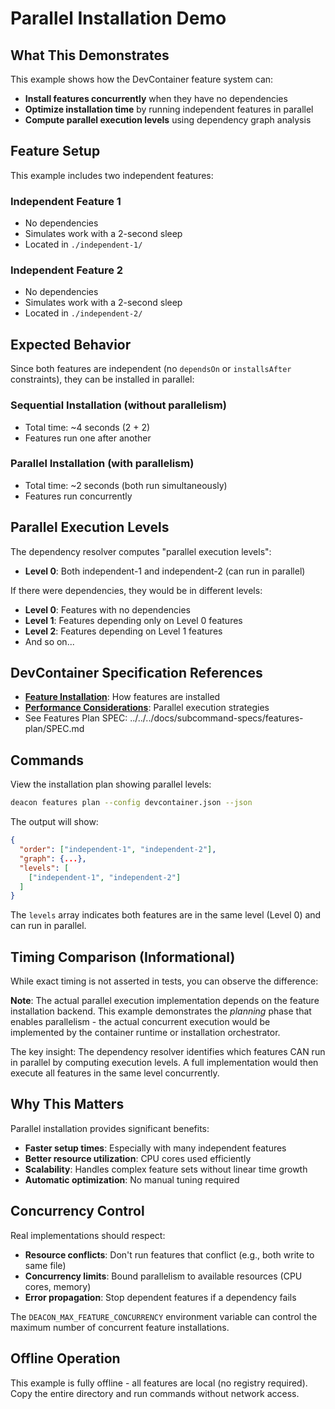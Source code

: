 # Parallel Installation Demo

## What This Demonstrates

This example shows how the DevContainer feature system can:
- **Install features concurrently** when they have no dependencies
- **Optimize installation time** by running independent features in parallel
- **Compute parallel execution levels** using dependency graph analysis

## Feature Setup

This example includes two independent features:

### Independent Feature 1
- No dependencies
- Simulates work with a 2-second sleep
- Located in `./independent-1/`

### Independent Feature 2
- No dependencies  
- Simulates work with a 2-second sleep
- Located in `./independent-2/`

## Expected Behavior

Since both features are independent (no `dependsOn` or `installsAfter` constraints), they can be installed in parallel:

### Sequential Installation (without parallelism)
- Total time: ~4 seconds (2 + 2)
- Features run one after another

### Parallel Installation (with parallelism)
- Total time: ~2 seconds (both run simultaneously)
- Features run concurrently

## Parallel Execution Levels

The dependency resolver computes "parallel execution levels":
- **Level 0**: Both independent-1 and independent-2 (can run in parallel)

If there were dependencies, they would be in different levels:
- **Level 0**: Features with no dependencies
- **Level 1**: Features depending only on Level 0 features
- **Level 2**: Features depending on Level 1 features
- And so on...

## DevContainer Specification References

- **[Feature Installation](https://containers.dev/implementors/spec/#feature-installation)**: How features are installed
- **[Performance Considerations](https://containers.dev/implementors/spec/#performance)**: Parallel execution strategies
- See Features Plan SPEC: ../../../docs/subcommand-specs/features-plan/SPEC.md

## Commands

View the installation plan showing parallel levels:
```sh
deacon features plan --config devcontainer.json --json
```

The output will show:
```json
{
  "order": ["independent-1", "independent-2"],
  "graph": {...},
  "levels": [
    ["independent-1", "independent-2"]
  ]
}
```

The `levels` array indicates both features are in the same level (Level 0) and can run in parallel.

## Timing Comparison (Informational)

While exact timing is not asserted in tests, you can observe the difference:

**Note**: The actual parallel execution implementation depends on the feature installation backend. This example demonstrates the *planning* phase that enables parallelism - the actual concurrent execution would be implemented by the container runtime or installation orchestrator.

The key insight: The dependency resolver identifies which features CAN run in parallel by computing execution levels. A full implementation would then execute all features in the same level concurrently.

## Why This Matters

Parallel installation provides significant benefits:
- **Faster setup times**: Especially with many independent features
- **Better resource utilization**: CPU cores used efficiently
- **Scalability**: Handles complex feature sets without linear time growth
- **Automatic optimization**: No manual tuning required

## Concurrency Control

Real implementations should respect:
- **Resource conflicts**: Don't run features that conflict (e.g., both write to same file)
- **Concurrency limits**: Bound parallelism to available resources (CPU cores, memory)
- **Error propagation**: Stop dependent features if a dependency fails

The `DEACON_MAX_FEATURE_CONCURRENCY` environment variable can control the maximum number of concurrent feature installations.

## Offline Operation

This example is fully offline - all features are local (no registry required). Copy the entire directory and run commands without network access.
